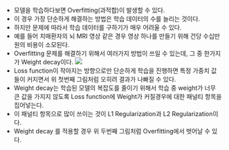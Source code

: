 - 모델을 학습하다보면 Overfitting(과적합)이 발생할 수 있다.
- 이 경우 가장 단순하게 해결하는 방법은 학습 데이터의 수를 늘리는 것이다.
- 하지만 문제에 따라서 학습 데이터를 구하기가 매우 어려울 수 있다.
- 예를 들어 치매환자의 뇌 MRI 영상 같은 경우 영상 하나를 만들기 위해 건당 수십만원의 비용이 소모된다.
- Overfitting 문제를 해결하기 위해서 여러가지 방법이 쓰일 수 있는데, 그 중 한가지가 Weight decay이다. 
![](http://drive.google.com/uc?export=view&id=1zWmTpoF6YAkeqi6Ac-DiQaNH1iUMOqA3)
- Loss function이 작아지는 방향으로만 단순하게 학습을 진행하면 특정 가중치 값들이 커지면서 위 첫번째 그림처럼 오히려 결과가 나빠질 수 있다.
- Weight decay는 학습된 모델의 복잡도를 줄이기 위해서 학습 중 weight가 너무 큰 값을 가지지 않도록 Loss function에 Weight가 커질경우에 대한 패널티 항목을 집어넣는다.
- 이 패널티 항목으로 많이 쓰이는 것이 L1 Regularization과 L2 Regularization이다.
- Weight decay 를 적용할 경우 위 두번째 그림처럼 Overfitting에서 벗어날 수 있다.